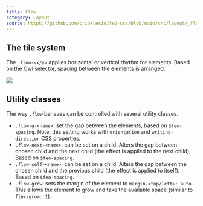 ```yaml
---
title: Flow
category: Layout
source: https://github.com/crinklesio/feo-css/blob/main/src/layout/_flow.scss
---
```


## The tile system

The `.flow-<x/y>` applies horizontal or vertical rhythm for elements. Based on the [Owl selector](https://crinkles.io/writing/an-ode-to-the-css-owl-selector), spacing between the elements is arranged. 

![](/img/flow.png)
 
## Utility classes
 
The way `.flow` behaves can be controlled with several utility classes. 

- `.flow-g-<name>`: set the gap between the elements, based on `$feo-spacing`. Note, this setting works with `orientation` and `writing-direction` CSS properties.
- `.flow-next-<name>`: can be set on a child. Alters the gap between chosen child and the next child (the effect is applied to the next child). Based on `$feo-spacing`.
- `.flow-self-<name>`: can be set on a child. Alters the gap between the chosen child and the previous child (the effect is applied to itself). Based on `$feo-spacing`.
- `.flow-grow`: sets the margin of the element to `margin-<top/left>: auto`. This allows the element to grow and take the available space (similar to `flex-grow: 1`). 